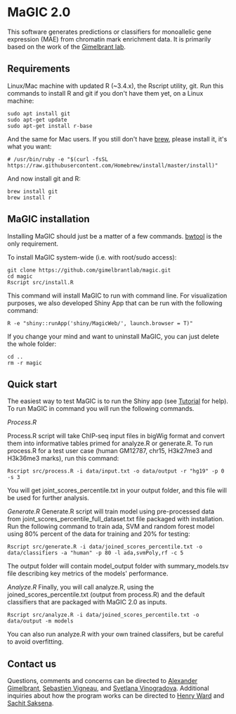 # MaGIC 2.0

This software generates predictions or classifiers for monoallelic gene expression (MAE) from
chromatin mark enrichment data. It is primarily based on the work of the [Gimelbrant lab](https://gimelbrantlab.dfci.harvard.edu/).

## Requirements

Linux/Mac machine with updated R (~3.4.x), the Rscript utility, git.
Run this commands to install R and git if you don't have them yet, on a Linux machine:
```
sudo apt install git
sudo apt-get update
sudo apt-get install r-base
```

And the same for Mac users. If you still don't have [brew](https://brew.sh/), please install it, it's what you want:
```
# /usr/bin/ruby -e "$(curl -fsSL https://raw.githubusercontent.com/Homebrew/install/master/install)"
```
And now install git and R: 
```
brew install git
brew install r
```

## MaGIC installation

Installing MaGIC should just be a matter of a few commands.  [bwtool](https://github.com/CRG-Barcelona/bwtool/wiki) is the only requirement.

To install MaGIC system-wide (i.e. with root/sudo access): 
```
git clone https://github.com/gimelbrantlab/magic.git
cd magic
Rscript src/install.R
```
This command will install MaGIC to run with command line. For visualization purposes, we also developed Shiny App that can be run with the following command: 

```
R -e "shiny::runApp('shiny/MagicWeb/', launch.browser = T)"
```
If you change your mind and want to uninstall MaGIC, you can just delete the whole folder:

```
cd ..
rm -r magic
```


## Quick start

The easiest way to test MaGIC is to run the Shiny app (see [Tutorial](https://github.com/gimelbrantlab/magic/Tutorial.md) for help). 
To run MaGIC in command you will run the following commands.

*Process.R*

Process.R script will take ChIP-seq input files in bigWig format and convert them into informative tables primed for analyze.R or generate.R. To run process.R for a test user case (human GM12787, chr15, H3k27me3 and H3k36me3 marks), run this command:

```
Rscript src/process.R -i data/input.txt -o data/output -r "hg19" -p 0 -s 3

```
You will get joint_scores_percentile.txt in your output folder, and this file will be used for further analysis.

*Generate.R*
Generate.R script will train model using pre-processed data from joint_scores_percentile_full_dataset.txt file packaged with installation. Run the following command to train ada, SVM and random forest model using 80% percent of the data for training and 20% for testing:

```
Rscript src/generate.R -i data/joined_scores_percentile.txt -o data/classifiers -a "human" -p 80 -l ada,svmPoly,rf -c 5
```
The output folder will contain model_output folder with summary_models.tsv file describing key metrics of the models' performance. 

*Analyze.R*
Finally, you will call analyze.R, using the joined_scores_percentile.txt (output from process.R) and the default classifiers that are packaged with MaGIC 2.0 as inputs.
```
Rscript src/analyze.R -i data/joined_scores_percentile.txt -o data/output -m models
```
You can also run analyze.R with your own trained classifers, but be careful to avoid overfitting. 

## Contact us

Questions, comments and concerns can be directed to [Alexander Gimelbrant](alexander_gimelbrant@dfci.harvard.edu), [Sebastien Vigneau](Sebastien_Vigneau@dfci.harvard.edu), and [Svetlana Vinogradova](Svetlana_Vinogradova@dfci.harvard.edu). Additional inquiries about how the program works can be directed to [Henry Ward](henry.neil.ward@gmail.com) and [Sachit Saksena](sachitdsaksena@utexas.edu).
